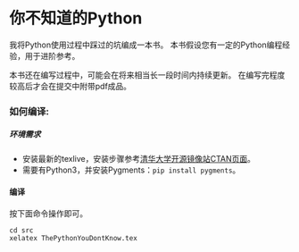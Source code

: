 你不知道的Python
================================================================================

我将Python使用过程中踩过的坑编成一本书。
本书假设您有一定的Python编程经验，用于进阶参考。

本书还在编写过程中，可能会在将来相当长一段时间内持续更新。
在编写完程度较高后才会在提交中附带pdf成品。

### 如何编译:

##### 环境需求

- 安装最新的texlive，安装步骤参考[清华大学开源镜像站CTAN页面](https://mirrors.tuna.tsinghua.edu.cn/help/CTAN/)。
- 需要有Python3，并安装Pygments：`pip install pygments`。

#### 编译

按下面命令操作即可。
```shell
cd src
xelatex ThePythonYouDontKnow.tex
```
